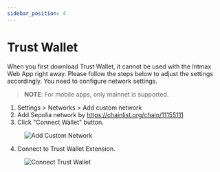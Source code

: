 ```yaml
---
sidebar_position: 4
---
```


# Trust Wallet

When you first download Trust Wallet, it cannot be used with the Intmax Web App right away. Please follow the steps below to adjust the settings accordingly.
You need to configure network settings.

> **NOTE**: For mobile apps, only mainnet is supported.

1. Settings > Networks > Add custom network
2. Add Sepolia network by https://chainlist.org/chain/11155111
3. Click "Connect Wallet" button.

<figure><img src="/img/user-guides/trust_wallet_10.webp" alt="Add Custom Network" /></figure>

4. Connect to Trust Wallet Extension.

<figure><img src="/img/user-guides/trust_wallet_20.webp" alt="Connect Trust Wallet" /></figure>
